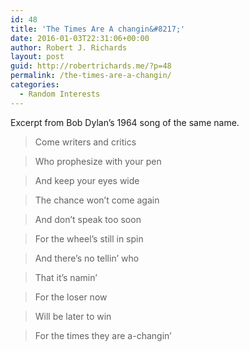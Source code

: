 ```yaml
---
id: 48
title: 'The Times Are A changin&#8217;'
date: 2016-01-03T22:31:06+00:00
author: Robert J. Richards
layout: post
guid: http://robertrichards.me/?p=48
permalink: /the-times-are-a-changin/
categories:
  - Random Interests
---
```

Excerpt from Bob Dylan&#8217;s 1964 song of the same name.

> Come writers and critics
  
> Who prophesize with your pen
  
> And keep your eyes wide
  
> The chance won&#8217;t come again
  
> And don&#8217;t speak too soon
  
> For the wheel&#8217;s still in spin
  
> And there&#8217;s no tellin&#8217; who
  
> That it&#8217;s namin&#8217;
  
> For the loser now
  
> Will be later to win
  
> For the times they are a-changin&#8217;